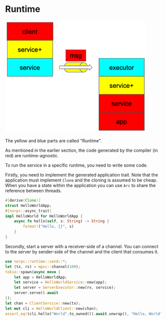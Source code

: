 # Runtime

![](norpc-stack.png)

The yellow and blue parts are called "Runtime".

As mentioned in the earlier section,
the code generated by the compiler (in red) are runtime-agnostic.

To run the service in a specific runtime, you need to write some code.

Firstly, you need to implement the generated application trait.
Note that the application must implement `Clone` and the cloning is assumed to be cheap.
When you have a state within the application you can use `Arc` to share the reference between threads.

```rust
#[derive(Clone)]
struct HelloWorldApp;
#[norpc::async_trait]
impl HelloWorld for HelloWorldApp {
    async fn hello(self, s: String) -> String {
        format!("Hello, {}", s)
    }
}
```

Secondly, start a server with a receiver-side of a channel.
You can connect to the server by sender-side of the channel and
the client that consumes it.

```rust
use norpc::runtime::send::*;
let (tx, rx) = mpsc::channel(100);
tokio::spawn(async move {
	let app = HelloWorldApp;
	let service = HelloWorldService::new(app);
	let server = ServerExecutor::new(rx, service);
	server.serve().await
});
let chan = ClientService::new(tx);
let mut cli = HelloWorldClient::new(chan);
assert_eq!(cli.hello("World".to_owned()).await.unwrap(), "Hello, World");
```